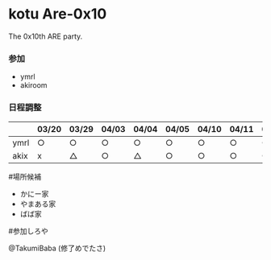 kotu Are-0x10
========

The 0x10th ARE party.

### 参加
- ymrl
- akiroom

### 日程調整

||03/20|03/29|04/03|04/04|04/05|04/10|04/11|04/12|
|---|---|---|---|---|---|---|---|---|
|ymrl|○|○|○|○|○|○|○|○|
|akix|x|△|○|△|○|○|○|○|


#場所候補

- かにー家
- やまある家
- ばば家

#参加しろや

@TakumiBaba (修了めでたさ)
